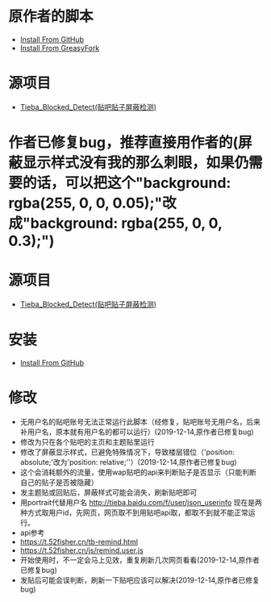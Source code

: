 # 原作者的脚本
- [Install From GitHub](https://github.com/FirefoxBar/userscript/raw/master/Tieba_Blocked_Detect/Tieba_Blocked_Detect.user.js)
- [Install From GreasyFork](https://greasyfork.org/zh-CN/scripts/383981)
# 源项目
* [Tieba_Blocked_Detect(贴吧贴子屏蔽检测)](https://github.com/FirefoxBar/userscript/tree/master/Tieba_Blocked_Detect)
# 作者已修复bug，推荐直接用作者的(屏蔽显示样式没有我的那么刺眼，如果仍需要的话，可以把这个"background: rgba(255, 0, 0, 0.05);"改成"background: rgba(255, 0, 0, 0.3);")
# 源项目
* [Tieba_Blocked_Detect(贴吧贴子屏蔽检测)](https://github.com/FirefoxBar/userscript/tree/master/Tieba_Blocked_Detect)
# 安装
- [Install From GitHub](https://github.com/shitianshiwa/baidu-tieba-userscript/raw/master/%E8%B4%B4%E5%90%A7%E8%B4%B4%E5%AD%90%E5%B1%8F%E8%94%BD%E6%A3%80%E6%B5%8B/%E8%B4%B4%E5%90%A7%E8%B4%B4%E5%AD%90%E5%B1%8F%E8%94%BD%E6%A3%80%E6%B5%8B(%E9%9D%9E%E5%AE%98%E6%96%B9%E4%BF%AE%E6%94%B92)/%E8%B4%B4%E5%90%A7%E8%B4%B4%E5%AD%90%E5%B1%8F%E8%94%BD%E6%A3%80%E6%B5%8B(%E9%9D%9E%E5%AE%98%E6%96%B9%E4%BF%AE%E6%94%B92).user.js)
# 修改
* 无用户名的贴吧账号无法正常运行此脚本（经修复，贴吧账号无用户名，后来补用户名，原本就有用户名的都可以运行）(2019-12-14,原作者已修复bug)
* 修改为只在各个贴吧的主页和主题贴里运行
* 修改了屏蔽显示样式，已避免特殊情况下，导致楼层错位（'position: absolute;'改为'position: relative;''）(2019-12-14,原作者已修复bug)
* 这个会消耗额外的流量，使用wap贴吧的api来判断贴子是否显示（只能判断自己的贴子是否被隐藏）
* 发主题贴或回贴后，屏蔽样式可能会消失，刷新贴吧即可
* 用portrait代替用户名 http://tieba.baidu.com/f/user/json_userinfo
现在是两种方式取用户id，先网页，网页取不到用贴吧api取，都取不到就不能正常运行。
* api参考 
* https://t.52fisher.cn/tb-remind.html
* https://t.52fisher.cn/js/remind.user.js
* 开始使用时，不一定会马上见效，重复刷新几次网页看看(2019-12-14,原作者已修复bug)
* 发贴后可能会误判断，刷新一下贴吧应该可以解决(2019-12-14,原作者已修复bug)
